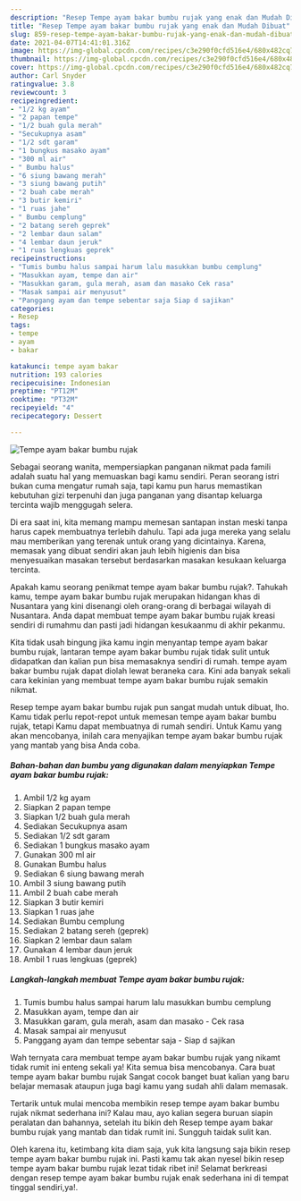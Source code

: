 ```yaml
---
description: "Resep Tempe ayam bakar bumbu rujak yang enak dan Mudah Dibuat"
title: "Resep Tempe ayam bakar bumbu rujak yang enak dan Mudah Dibuat"
slug: 859-resep-tempe-ayam-bakar-bumbu-rujak-yang-enak-dan-mudah-dibuat
date: 2021-04-07T14:41:01.316Z
image: https://img-global.cpcdn.com/recipes/c3e290f0cfd516e4/680x482cq70/tempe-ayam-bakar-bumbu-rujak-foto-resep-utama.jpg
thumbnail: https://img-global.cpcdn.com/recipes/c3e290f0cfd516e4/680x482cq70/tempe-ayam-bakar-bumbu-rujak-foto-resep-utama.jpg
cover: https://img-global.cpcdn.com/recipes/c3e290f0cfd516e4/680x482cq70/tempe-ayam-bakar-bumbu-rujak-foto-resep-utama.jpg
author: Carl Snyder
ratingvalue: 3.8
reviewcount: 3
recipeingredient:
- "1/2 kg ayam"
- "2 papan tempe"
- "1/2 buah gula merah"
- "Secukupnya asam"
- "1/2 sdt garam"
- "1 bungkus masako ayam"
- "300 ml air"
- " Bumbu halus"
- "6 siung bawang merah"
- "3 siung bawang putih"
- "2 buah cabe merah"
- "3 butir kemiri"
- "1 ruas jahe"
- " Bumbu cemplung"
- "2 batang sereh geprek"
- "2 lembar daun salam"
- "4 lembar daun jeruk"
- "1 ruas lengkuas geprek"
recipeinstructions:
- "Tumis bumbu halus sampai harum lalu masukkan bumbu cemplung"
- "Masukkan ayam, tempe dan air"
- "Masukkan garam, gula merah, asam dan masako Cek rasa"
- "Masak sampai air menyusut"
- "Panggang ayam dan tempe sebentar saja Siap d sajikan"
categories:
- Resep
tags:
- tempe
- ayam
- bakar

katakunci: tempe ayam bakar 
nutrition: 193 calories
recipecuisine: Indonesian
preptime: "PT12M"
cooktime: "PT32M"
recipeyield: "4"
recipecategory: Dessert

---
```



![Tempe ayam bakar bumbu rujak](https://img-global.cpcdn.com/recipes/c3e290f0cfd516e4/680x482cq70/tempe-ayam-bakar-bumbu-rujak-foto-resep-utama.jpg)

Sebagai seorang wanita, mempersiapkan panganan nikmat pada famili adalah suatu hal yang memuaskan bagi kamu sendiri. Peran seorang istri bukan cuma mengatur rumah saja, tapi kamu pun harus memastikan kebutuhan gizi terpenuhi dan juga panganan yang disantap keluarga tercinta wajib menggugah selera.

Di era  saat ini, kita memang mampu memesan santapan instan meski tanpa harus capek membuatnya terlebih dahulu. Tapi ada juga mereka yang selalu mau memberikan yang terenak untuk orang yang dicintainya. Karena, memasak yang dibuat sendiri akan jauh lebih higienis dan bisa menyesuaikan masakan tersebut berdasarkan masakan kesukaan keluarga tercinta. 



Apakah kamu seorang penikmat tempe ayam bakar bumbu rujak?. Tahukah kamu, tempe ayam bakar bumbu rujak merupakan hidangan khas di Nusantara yang kini disenangi oleh orang-orang di berbagai wilayah di Nusantara. Anda dapat membuat tempe ayam bakar bumbu rujak kreasi sendiri di rumahmu dan pasti jadi hidangan kesukaanmu di akhir pekanmu.

Kita tidak usah bingung jika kamu ingin menyantap tempe ayam bakar bumbu rujak, lantaran tempe ayam bakar bumbu rujak tidak sulit untuk didapatkan dan kalian pun bisa memasaknya sendiri di rumah. tempe ayam bakar bumbu rujak dapat diolah lewat beraneka cara. Kini ada banyak sekali cara kekinian yang membuat tempe ayam bakar bumbu rujak semakin nikmat.

Resep tempe ayam bakar bumbu rujak pun sangat mudah untuk dibuat, lho. Kamu tidak perlu repot-repot untuk memesan tempe ayam bakar bumbu rujak, tetapi Kamu dapat membuatnya di rumah sendiri. Untuk Kamu yang akan mencobanya, inilah cara menyajikan tempe ayam bakar bumbu rujak yang mantab yang bisa Anda coba.

<!--inarticleads1-->

##### Bahan-bahan dan bumbu yang digunakan dalam menyiapkan Tempe ayam bakar bumbu rujak:

1. Ambil 1/2 kg ayam
1. Siapkan 2 papan tempe
1. Siapkan 1/2 buah gula merah
1. Sediakan Secukupnya asam
1. Sediakan 1/2 sdt garam
1. Sediakan 1 bungkus masako ayam
1. Gunakan 300 ml air
1. Gunakan  Bumbu halus
1. Sediakan 6 siung bawang merah
1. Ambil 3 siung bawang putih
1. Ambil 2 buah cabe merah
1. Siapkan 3 butir kemiri
1. Siapkan 1 ruas jahe
1. Sediakan  Bumbu cemplung
1. Sediakan 2 batang sereh (geprek)
1. Siapkan 2 lembar daun salam
1. Gunakan 4 lembar daun jeruk
1. Ambil 1 ruas lengkuas (geprek)




<!--inarticleads2-->

##### Langkah-langkah membuat Tempe ayam bakar bumbu rujak:

1. Tumis bumbu halus sampai harum lalu masukkan bumbu cemplung
1. Masukkan ayam, tempe dan air
1. Masukkan garam, gula merah, asam dan masako - Cek rasa
1. Masak sampai air menyusut
1. Panggang ayam dan tempe sebentar saja - Siap d sajikan




Wah ternyata cara membuat tempe ayam bakar bumbu rujak yang nikamt tidak rumit ini enteng sekali ya! Kita semua bisa mencobanya. Cara buat tempe ayam bakar bumbu rujak Sangat cocok banget buat kalian yang baru belajar memasak ataupun juga bagi kamu yang sudah ahli dalam memasak.

Tertarik untuk mulai mencoba membikin resep tempe ayam bakar bumbu rujak nikmat sederhana ini? Kalau mau, ayo kalian segera buruan siapin peralatan dan bahannya, setelah itu bikin deh Resep tempe ayam bakar bumbu rujak yang mantab dan tidak rumit ini. Sungguh taidak sulit kan. 

Oleh karena itu, ketimbang kita diam saja, yuk kita langsung saja bikin resep tempe ayam bakar bumbu rujak ini. Pasti kamu tak akan nyesel bikin resep tempe ayam bakar bumbu rujak lezat tidak ribet ini! Selamat berkreasi dengan resep tempe ayam bakar bumbu rujak enak sederhana ini di tempat tinggal sendiri,ya!.

